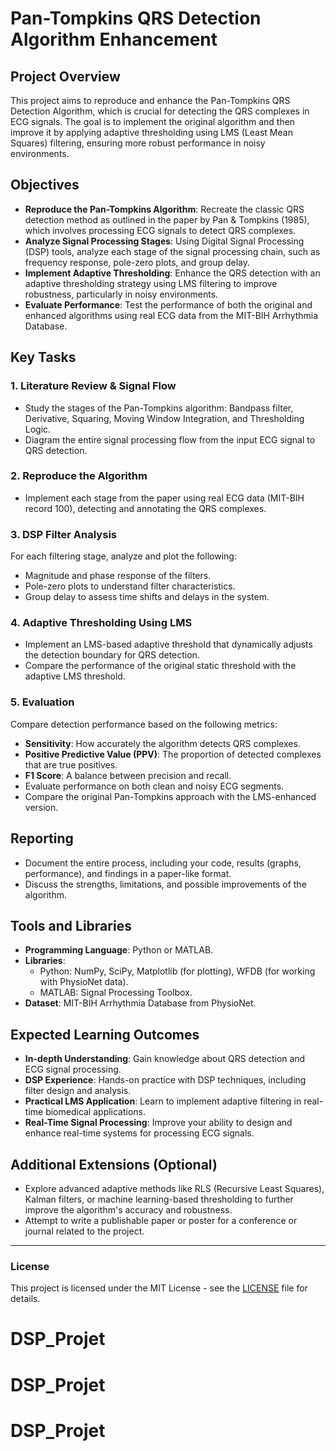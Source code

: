 # Pan-Tompkins QRS Detection Algorithm Enhancement

## Project Overview

This project aims to reproduce and enhance the Pan-Tompkins QRS Detection Algorithm, which is crucial for detecting the QRS complexes in ECG signals. The goal is to implement the original algorithm and then improve it by applying adaptive thresholding using LMS (Least Mean Squares) filtering, ensuring more robust performance in noisy environments.

## Objectives

- **Reproduce the Pan-Tompkins Algorithm**: Recreate the classic QRS detection method as outlined in the paper by Pan & Tompkins (1985), which involves processing ECG signals to detect QRS complexes.
- **Analyze Signal Processing Stages**: Using Digital Signal Processing (DSP) tools, analyze each stage of the signal processing chain, such as frequency response, pole-zero plots, and group delay.
- **Implement Adaptive Thresholding**: Enhance the QRS detection with an adaptive thresholding strategy using LMS filtering to improve robustness, particularly in noisy environments.
- **Evaluate Performance**: Test the performance of both the original and enhanced algorithms using real ECG data from the MIT-BIH Arrhythmia Database.

## Key Tasks

### 1. Literature Review & Signal Flow
- Study the stages of the Pan-Tompkins algorithm: Bandpass filter, Derivative, Squaring, Moving Window Integration, and Thresholding Logic.
- Diagram the entire signal processing flow from the input ECG signal to QRS detection.

### 2. Reproduce the Algorithm
- Implement each stage from the paper using real ECG data (MIT-BIH record 100), detecting and annotating the QRS complexes.

### 3. DSP Filter Analysis
For each filtering stage, analyze and plot the following:
- Magnitude and phase response of the filters.
- Pole-zero plots to understand filter characteristics.
- Group delay to assess time shifts and delays in the system.

### 4. Adaptive Thresholding Using LMS
- Implement an LMS-based adaptive threshold that dynamically adjusts the detection boundary for QRS detection.
- Compare the performance of the original static threshold with the adaptive LMS threshold.

### 5. Evaluation
Compare detection performance based on the following metrics:
- **Sensitivity**: How accurately the algorithm detects QRS complexes.
- **Positive Predictive Value (PPV)**: The proportion of detected complexes that are true positives.
- **F1 Score**: A balance between precision and recall.
- Evaluate performance on both clean and noisy ECG segments.
- Compare the original Pan-Tompkins approach with the LMS-enhanced version.

## Reporting

- Document the entire process, including your code, results (graphs, performance), and findings in a paper-like format.
- Discuss the strengths, limitations, and possible improvements of the algorithm.

## Tools and Libraries

- **Programming Language**: Python or MATLAB.
- **Libraries**:
  - Python: NumPy, SciPy, Matplotlib (for plotting), WFDB (for working with PhysioNet data).
  - MATLAB: Signal Processing Toolbox.
- **Dataset**: MIT-BIH Arrhythmia Database from PhysioNet.

## Expected Learning Outcomes

- **In-depth Understanding**: Gain knowledge about QRS detection and ECG signal processing.
- **DSP Experience**: Hands-on practice with DSP techniques, including filter design and analysis.
- **Practical LMS Application**: Learn to implement adaptive filtering in real-time biomedical applications.
- **Real-Time Signal Processing**: Improve your ability to design and enhance real-time systems for processing ECG signals.

## Additional Extensions (Optional)

- Explore advanced adaptive methods like RLS (Recursive Least Squares), Kalman filters, or machine learning-based thresholding to further improve the algorithm's accuracy and robustness.
- Attempt to write a publishable paper or poster for a conference or journal related to the project.

---

### License
This project is licensed under the MIT License - see the [LICENSE](LICENSE) file for details.
# DSP_Projet
# DSP_Projet
# DSP_Projet
